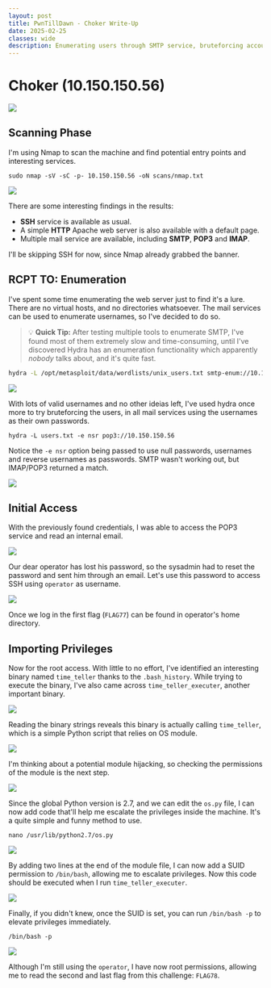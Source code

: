 ```yaml
---
layout: post
title: PwnTillDawn - Choker Write-Up
date: 2025-02-25
classes: wide
description: Enumerating users through SMTP service, bruteforcing accounts and escalating privileges by hijacking Python 2.7 modules.
---
```


# Choker (10.150.150.56)

![](/assets/img/post/pwntilldawn_choker/1.png)



## Scanning Phase

I'm using Nmap to scan the machine and find potential entry points and interesting services.

```shell
sudo nmap -sV -sC -p- 10.150.150.56 -oN scans/nmap.txt
```

![](/assets/img/post/pwntilldawn_choker/2.png)

There are some interesting findings in the results:

- **SSH** service is available as usual.
- A simple **HTTP** Apache web server is also available with a default page.
- Multiple mail service are available, including **SMTP**, **POP3** and **IMAP**.

I'll be skipping SSH for now, since Nmap already grabbed the banner.



## RCPT TO: Enumeration

I've spent some time enumerating the web server just to find it's a lure. There are no virtual hosts, and no directories whatsoever. The mail services can be used to enumerate usernames, so I've decided to do so.

> :bulb: **Quick Tip:** After testing multiple tools to enumerate SMTP, I've found most of them extremely slow and time-consuming, until I've discovered Hydra has an enumeration functionality which apparently *nobody* talks about, and it's quite fast.

```sh
hydra -L /opt/metasploit/data/wordlists/unix_users.txt smtp-enum://10.150.150.56/vrfy
```

![](/assets/img/post/pwntilldawn_choker/3.png)

With lots of valid usernames and no other ideias left, I've used hydra once more to try bruteforcing the users, in all mail services using the usernames as their own passwords.

```shell
hydra -L users.txt -e nsr pop3://10.150.150.56
```

Notice the `-e nsr` option being passed to use null passwords, usernames and reverse usernames as passwords. SMTP wasn't working out, but IMAP/POP3 returned a match.

![](/assets/img/post/pwntilldawn_choker/4.png)



## Initial Access

With the previously found credentials, I was able to access the POP3 service and read an internal email.

![](/assets/img/post/pwntilldawn_choker/5.png)

Our dear operator has lost his password, so the sysadmin had to reset the password and sent him through an email. Let's use this password to access SSH using `operator` as username.

![](/assets/img/post/pwntilldawn_choker/6.png)

Once we log in the first flag (`FLAG77`) can be found in operator's home directory.



## Importing Privileges

Now for the root access. With little to no effort, I've identified an interesting binary named `time_teller` thanks to the `.bash_history`. While trying to execute the binary, I've also came across `time_teller_executer`, another important binary. 

![](/assets/img/post/pwntilldawn_choker/7.png)

Reading the binary strings reveals this binary is actually calling `time_teller`, which is a simple Python script that relies on OS module.

![](/assets/img/post/pwntilldawn_choker/8.png)

I'm thinking about a potential module hijacking, so checking the permissions of the module is the next step.

![](/assets/img/post/pwntilldawn_choker/9.png)

Since the global Python version is 2.7, and we can edit the `os.py` file, I can now add code that'll help me escalate the privileges inside the machine. It's a quite simple and funny method to use.

```shell
nano /usr/lib/python2.7/os.py
```

![](/assets/img/post/pwntilldawn_choker/10.png)

By adding two lines at the end of the module file, I can now add a SUID permission to `/bin/bash`, allowing me to escalate privileges. Now this code should be executed when I run `time_teller_executer`.

![](/assets/img/post/pwntilldawn_choker/11.png)

Finally, if you didn't knew, once the SUID is set, you can run `/bin/bash -p` to elevate privileges immediately.

```shell
/bin/bash -p
```

![](/assets/img/post/pwntilldawn_choker/12.png)

Although I'm still using the `operator`, I have now root permissions, allowing me to read the second and last flag from this challenge: `FLAG78`.
